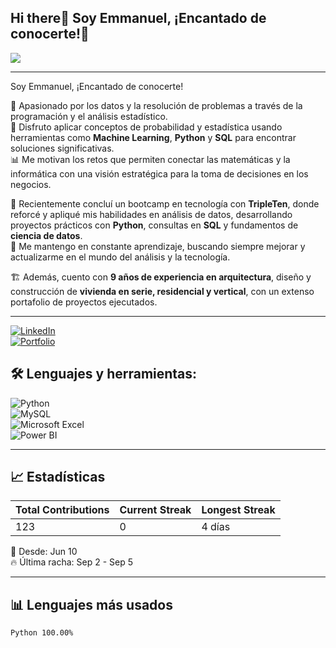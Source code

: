 ## Hi there👋 Soy Emmanuel, ¡Encantado de conocerte!👋


<img src="https://img.shields.io/badge/Data%20Scientist-%20-blue?style=for-the-badge&logo=data&logoColor=white"/>  


---

 Soy Emmanuel, ¡Encantado de conocerte!

🎯 Apasionado por los datos y la resolución de problemas a través de la programación y el análisis estadístico.  
🔢 Disfruto aplicar conceptos de probabilidad y estadística usando herramientas como **Machine Learning**, **Python** y **SQL** para encontrar soluciones significativas.  
📊 Me motivan los retos que permiten conectar las matemáticas y la informática con una visión estratégica para la toma de decisiones en los negocios.  

🧠 Recientemente concluí un bootcamp en tecnología con **TripleTen**, donde reforcé y apliqué mis habilidades en análisis de datos, desarrollando proyectos prácticos con **Python**, consultas en **SQL** y fundamentos de **ciencia de datos**.  
🔄 Me mantengo en constante aprendizaje, buscando siempre mejorar y actualizarme en el mundo del análisis y la tecnología.

🏗️ Además, cuento con **9 años de experiencia en arquitectura**, diseño y construcción de **vivienda en serie, residencial y vertical**, con un extenso portafolio de proyectos ejecutados.

---

[![LinkedIn](https://img.shields.io/badge/LinkedIn-blue?style=for-the-badge&logo=linkedin&logoColor=white)](https://www.linkedin.com/in/emmanuel-villarreal-47055a124)  
[![Portfolio](https://img.shields.io/badge/PORTAFOLIO-WEB-green?style=for-the-badge)](https://tuportafolio.com)

## 🛠 Lenguajes y herramientas:

![Python](https://img.shields.io/badge/-PYTHON-3776AB?style=for-the-badge&logo=python&logoColor=white)  
![MySQL](https://img.shields.io/badge/-MYSQL-4479A1?style=for-the-badge&logo=mysql&logoColor=white)  
![Microsoft Excel](https://img.shields.io/badge/-MICROSOFT%20EXCEL-217346?style=for-the-badge&logo=microsoft-excel&logoColor=white)  
![Power BI](https://img.shields.io/badge/-POWER%20BI-F2C811?style=for-the-badge&logo=power-bi&logoColor=black)  

---

## 📈 Estadísticas

| Total Contributions | Current Streak | Longest Streak |
|---------------------|----------------|----------------|
| 123                 | 0              | 4 días         |

📅 Desde: Jun 10  
🔥 Última racha: Sep 2 - Sep 5

---

## 📊 Lenguajes más usados

```text
Python 100.00%
